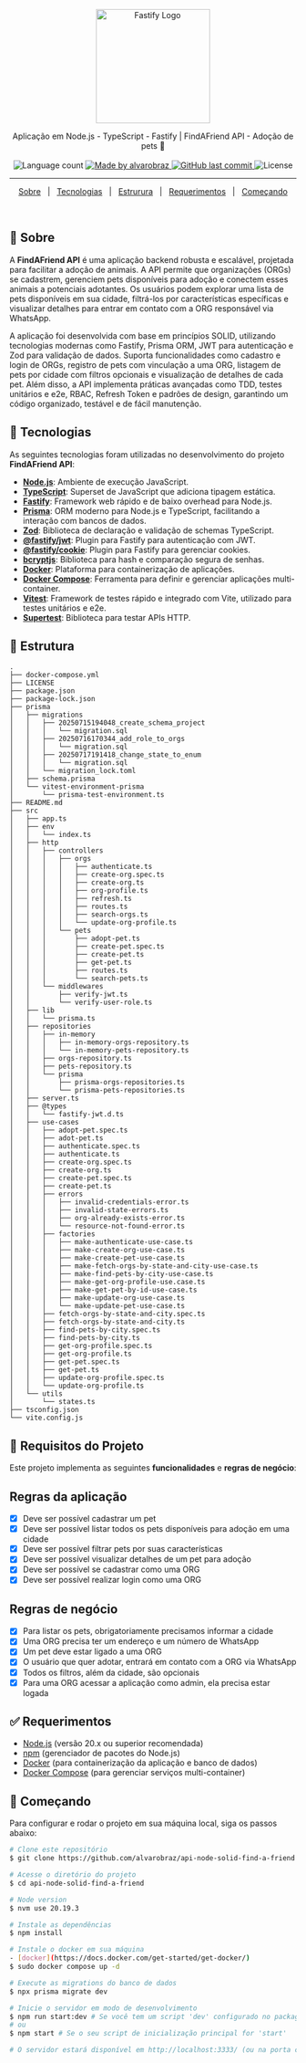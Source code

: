 <p align="center">
  <a href="https://fastify.dev/" target="blank"><img src="https://fastify.dev/img/logos/fastify-white.svg" width="200" alt="Fastify Logo" /></a>
</p>

<p align="center">
  Aplicação em Node.js - TypeScript - Fastify | FindAFriend API - Adoção de pets 🐾
  <br>
  <br>

  <img alt="Language count" src="https://img.shields.io/github/repo-size/alvarobraz/api-node-solid-find-a-friend"/>

  <a href="https://www.linkedin.com/in/alvarobraz/">
    <img alt="Made by alvarobraz" src="https://img.shields.io/badge/made%20by-alvarobraz-%237519C1">
  </a>

  <a href="https://github.com/alvarobraz/api-node-solid-find-a-friend/commits/main/">
    <img alt="GitHub last commit" src="https://img.shields.io/github/last-commit/alvarobraz/api-node-solid-find-a-friend">
  </a>

  <img alt="License" src="https://img.shields.io/github/license/alvarobraz/api-node-solid-find-a-friend">
</p>

---

<p align="center">
  <a href="#dart-sobre">Sobre</a> &#xa0; | &#xa0; 
  <a href="#rocket-tecnologias">Tecnologias</a> &#xa0; | &#xa0;
  <a href="#estrutura">Estrurura</a> &#xa0; | &#xa0;
  <a href="#white_check_mark-requerimentos">Requerimentos</a> &#xa0; | &#xa0;
  <a href="#checkered_flag-começando">Começando</a>
</p>

<br>

## :dart: Sobre ##

A **FindAFriend API** é uma aplicação backend robusta e escalável, projetada para facilitar a adoção de animais. A API permite que organizações (ORGs) se cadastrem, gerenciem pets disponíveis para adoção e conectem esses animais a potenciais adotantes. Os usuários podem explorar uma lista de pets disponíveis em sua cidade, filtrá-los por características específicas e visualizar detalhes para entrar em contato com a ORG responsável via WhatsApp.

A aplicação foi desenvolvida com base em princípios SOLID, utilizando tecnologias modernas como Fastify, Prisma ORM, JWT para autenticação e Zod para validação de dados. Suporta funcionalidades como cadastro e login de ORGs, registro de pets com vinculação a uma ORG, listagem de pets por cidade com filtros opcionais e visualização de detalhes de cada pet. Além disso, a API implementa práticas avançadas como TDD, testes unitários e e2e, RBAC, Refresh Token e padrões de design, garantindo um código organizado, testável e de fácil manutenção.

## :rocket: Tecnologias ##

As seguintes tecnologias foram utilizadas no desenvolvimento do projeto **FindAFriend API**:

- **[Node.js](https://nodejs.org/en/docs/)**: Ambiente de execução JavaScript.
- **[TypeScript](https://www.typescriptlang.org/)**: Superset de JavaScript que adiciona tipagem estática.
- **[Fastify](https://www.fastify.io/)**: Framework web rápido e de baixo overhead para Node.js.
- **[Prisma](https://www.prisma.io/)**: ORM moderno para Node.js e TypeScript, facilitando a interação com bancos de dados.
- **[Zod](https://zod.dev/)**: Biblioteca de declaração e validação de schemas TypeScript.
- **[@fastify/jwt](https://www.npmjs.com/package/@fastify/jwt)**: Plugin para Fastify para autenticação com JWT.
- **[@fastify/cookie](https://www.npmjs.com/package/@fastify/cookie)**: Plugin para Fastify para gerenciar cookies.
- **[bcryptjs](https://www.npmjs.com/package/bcryptjs)**: Biblioteca para hash e comparação segura de senhas.
- **[Docker](https://www.docker.com/)**: Plataforma para containerização de aplicações.
- **[Docker Compose](https://docs.docker.com/compose/)**: Ferramenta para definir e gerenciar aplicações multi-container.
- **[Vitest](https://vitest.dev/)**: Framework de testes rápido e integrado com Vite, utilizado para testes unitários e e2e.
- **[Supertest](https://www.npmjs.com/package/supertest)**: Biblioteca para testar APIs HTTP.

## :file_folder: Estrutura ##
```
.
├── docker-compose.yml
├── LICENSE
├── package.json
├── package-lock.json
├── prisma
│   ├── migrations
│   │   ├── 20250715194048_create_schema_project
│   │   │   └── migration.sql
│   │   ├── 20250716170344_add_role_to_orgs
│   │   │   └── migration.sql
│   │   ├── 20250717191418_change_state_to_enum
│   │   │   └── migration.sql
│   │   └── migration_lock.toml
│   ├── schema.prisma
│   └── vitest-environment-prisma
│       └── prisma-test-environment.ts
├── README.md
├── src
│   ├── app.ts
│   ├── env
│   │   └── index.ts
│   ├── http
│   │   ├── controllers
│   │   │   ├── orgs
│   │   │   │   ├── authenticate.ts
│   │   │   │   ├── create-org.spec.ts
│   │   │   │   ├── create-org.ts
│   │   │   │   ├── org-profile.ts
│   │   │   │   ├── refresh.ts
│   │   │   │   ├── routes.ts
│   │   │   │   ├── search-orgs.ts
│   │   │   │   └── update-org-profile.ts
│   │   │   └── pets
│   │   │       ├── adopt-pet.ts
│   │   │       ├── create-pet.spec.ts
│   │   │       ├── create-pet.ts
│   │   │       ├── get-pet.ts
│   │   │       ├── routes.ts
│   │   │       └── search-pets.ts
│   │   └── middlewares
│   │       ├── verify-jwt.ts
│   │       └── verify-user-role.ts
│   ├── lib
│   │   └── prisma.ts
│   ├── repositories
│   │   ├── in-memory
│   │   │   ├── in-memory-orgs-repository.ts
│   │   │   └── in-memory-pets-repository.ts
│   │   ├── orgs-repository.ts
│   │   ├── pets-repository.ts
│   │   └── prisma
│   │       ├── prisma-orgs-repositories.ts
│   │       └── prisma-pets-repositories.ts
│   ├── server.ts
│   ├── @types
│   │   └── fastify-jwt.d.ts
│   ├── use-cases
│   │   ├── adopt-pet.spec.ts
│   │   ├── adot-pet.ts
│   │   ├── authenticate.spec.ts
│   │   ├── authenticate.ts
│   │   ├── create-org.spec.ts
│   │   ├── create-org.ts
│   │   ├── create-pet.spec.ts
│   │   ├── create-pet.ts
│   │   ├── errors
│   │   │   ├── invalid-credentials-error.ts
│   │   │   ├── invalid-state-errors.ts
│   │   │   ├── org-already-exists-error.ts
│   │   │   └── resource-not-found-error.ts
│   │   ├── factories
│   │   │   ├── make-authenticate-use-case.ts
│   │   │   ├── make-create-org-use-case.ts
│   │   │   ├── make-create-pet-use-case.ts
│   │   │   ├── make-fetch-orgs-by-state-and-city-use-case.ts
│   │   │   ├── make-find-pets-by-city-use-case.ts
│   │   │   ├── make-get-org-profile-use.case.ts
│   │   │   ├── make-get-pet-by-id-use-case.ts
│   │   │   ├── make-update-org-use-case.ts
│   │   │   └── make-update-pet-use-case.ts
│   │   ├── fetch-orgs-by-state-and-city.spec.ts
│   │   ├── fetch-orgs-by-state-and-city.ts
│   │   ├── find-pets-by-city.spec.ts
│   │   ├── find-pets-by-city.ts
│   │   ├── get-org-profile.spec.ts
│   │   ├── get-org-profile.ts
│   │   ├── get-pet.spec.ts
│   │   ├── get-pet.ts
│   │   ├── update-org-profile.spec.ts
│   │   └── update-org-profile.ts
│   └── utils
│       └── states.ts
├── tsconfig.json
└── vite.config.js
```
## :memo: Requisitos do Projeto ##

Este projeto implementa as seguintes **funcionalidades** e **regras de negócio**:

## Regras da aplicação

- [X] Deve ser possível cadastrar um pet
- [X] Deve ser possível listar todos os pets disponíveis para adoção em uma cidade
- [X] Deve ser possível filtrar pets por suas características
- [X] Deve ser possível visualizar detalhes de um pet para adoção
- [X] Deve ser possível se cadastrar como uma ORG
- [X] Deve ser possível realizar login como uma ORG

## Regras de negócio

- [X] Para listar os pets, obrigatoriamente precisamos informar a cidade
- [X] Uma ORG precisa ter um endereço e um número de WhatsApp
- [X] Um pet deve estar ligado a uma ORG
- [X] O usuário que quer adotar, entrará em contato com a ORG via WhatsApp
- [X] Todos os filtros, além da cidade, são opcionais
- [X] Para uma ORG acessar a aplicação como admin, ela precisa estar logada

## :white_check_mark: Requerimentos ##

- [Node.js](https://nodejs.org/en/) (versão 20.x ou superior recomendada)
- [npm](https://www.npmjs.com/) (gerenciador de pacotes do Node.js)
- [Docker](https://www.docker.com/) (para containerização da aplicação e banco de dados)
- [Docker Compose](https://docs.docker.com/compose/) (para gerenciar serviços multi-container)

## :checkered_flag: Começando ##

Para configurar e rodar o projeto em sua máquina local, siga os passos abaixo:

```bash
# Clone este repositório
$ git clone https://github.com/alvarobraz/api-node-solid-find-a-friend.git

# Acesse o diretório do projeto
$ cd api-node-solid-find-a-friend

# Node version
$ nvm use 20.19.3

# Instale as dependências
$ npm install

# Instale o docker em sua máquina
- [docker](https://docs.docker.com/get-started/get-docker/)
$ sudo docker compose up -d

# Execute as migrations do banco de dados
$ npx prisma migrate dev

# Inicie o servidor em modo de desenvolvimento
$ npm run start:dev # Se você tem um script 'dev' configurado no package.json
# ou
$ npm start # Se o seu script de inicialização principal for 'start'

# O servidor estará disponível em http://localhost:3333/ (ou na porta configurada em seu .env)